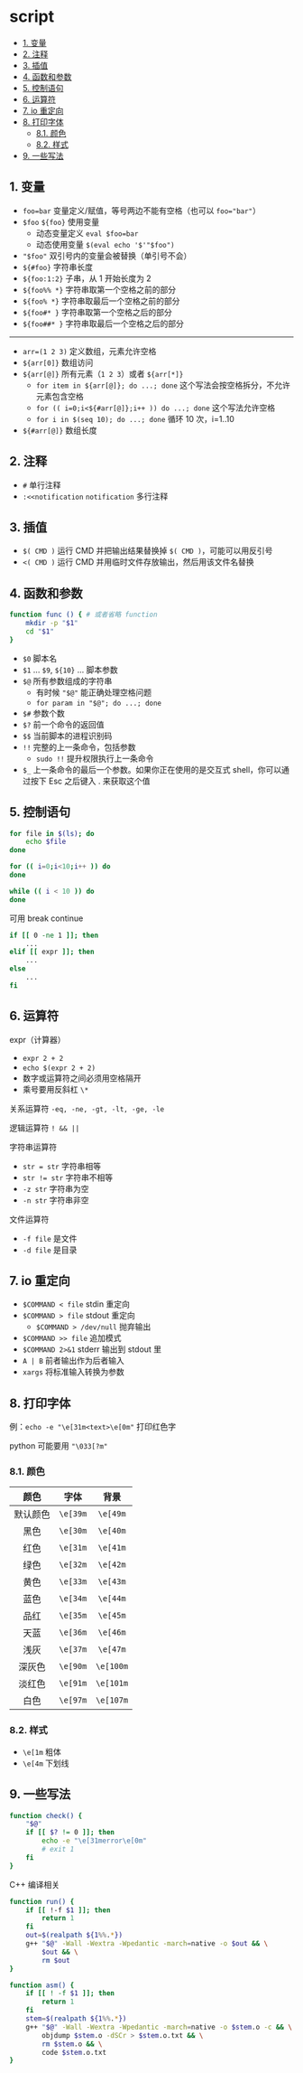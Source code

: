 # script

- [1. 变量](#1-变量)
- [2. 注释](#2-注释)
- [3. 插值](#3-插值)
- [4. 函数和参数](#4-函数和参数)
- [5. 控制语句](#5-控制语句)
- [6. 运算符](#6-运算符)
- [7. io 重定向](#7-io-重定向)
- [8. 打印字体](#8-打印字体)
  - [8.1. 颜色](#81-颜色)
  - [8.2. 样式](#82-样式)
- [9. 一些写法](#9-一些写法)

## 1. 变量

- `foo=bar` 变量定义/赋值，等号两边不能有空格（也可以 `foo="bar"`）
- `$foo` `${foo}` 使用变量
  - 动态变量定义 `eval $foo=bar`
  - 动态使用变量 `$(eval echo '$'"$foo")`
- `"$foo"` 双引号内的变量会被替换（单引号不会）
- `${#foo}` 字符串长度
- `${foo:1:2}` 子串，从 1 开始长度为 2
- `${foo%% *}` 字符串取第一个空格之前的部分
- `${foo% *}` 字符串取最后一个空格之前的部分
- `${foo#* }` 字符串取第一个空格之后的部分
- `${foo##* }` 字符串取最后一个空格之后的部分

***

- `arr=(1 2 3)` 定义数组，元素允许空格
- `${arr[0]}` 数组访问
- `${arr[@]}` 所有元素（`1 2 3`）或者 `${arr[*]}`
  - `for item in ${arr[@]}; do ...; done` 这个写法会按空格拆分，不允许元素包含空格
  - `for (( i=0;i<${#arr[@]};i++ )) do ...; done` 这个写法允许空格
  - `for i in $(seq 10); do ...; done` 循环 10 次，i=1..10
- `${#arr[@]}` 数组长度

## 2. 注释

- `#` 单行注释
- `:<<notification` `notification` 多行注释

## 3. 插值

- `$( CMD )` 运行 CMD 并把输出结果替换掉 `$( CMD )`，可能可以用反引号
- `<( CMD )` 运行 CMD 并用临时文件存放输出，然后用该文件名替换

## 4. 函数和参数

```sh
function func () { # 或者省略 function
    mkdir -p "$1"
    cd "$1"
}
```

- `$0` 脚本名
- `$1` ... `$9`, `${10}` ... 脚本参数
- `$@` 所有参数组成的字符串
  - 有时候 `"$@"` 能正确处理空格问题
  - `for param in "$@"; do ...; done`
- `$#` 参数个数
- `$?` 前一个命令的返回值
- `$$` 当前脚本的进程识别码
- `!!` 完整的上一条命令，包括参数
  - `sudo !!` 提升权限执行上一条命令
- `$_` 上一条命令的最后一个参数。如果你正在使用的是交互式 shell，你可以通过按下 Esc 之后键入 . 来获取这个值

## 5. 控制语句

```sh
for file in $(ls); do
    echo $file
done

for (( i=0;i<10;i++ )) do
done

while (( i < 10 )) do
done
```

可用 break continue

```sh
if [[ 0 -ne 1 ]]; then
    ...
elif [[ expr ]]; then
    ...
else
    ...
fi
```

## 6. 运算符

expr（计算器）

- `expr 2 + 2`
- `echo $(expr 2 + 2)`
- 数字或运算符之间必须用空格隔开
- 乘号要用反斜杠 `\*`

关系运算符 `-eq, -ne, -gt, -lt, -ge, -le`

逻辑运算符 `! && ||`

字符串运算符

- `str = str` 字符串相等
- `str != str` 字符串不相等
- `-z str` 字符串为空
- `-n str` 字符串非空

文件运算符

- `-f file` 是文件
- `-d file` 是目录

## 7. io 重定向

- `$COMMAND < file` stdin 重定向
- `$COMMAND > file` stdout 重定向
  - `$COMMAND > /dev/null` 抛弃输出
- `$COMMAND >> file` 追加模式
- `$COMMAND 2>&1` stderr 输出到 stdout 里
- `A | B` 前者输出作为后者输入
- `xargs` 将标准输入转换为参数

## 8. 打印字体

例：`echo -e "\e[31m<text>\e[0m"` 打印红色字

python 可能要用 `"\033[?m"`

### 8.1. 颜色

|   颜色   |   字体   |   背景    |
| :------: | :------: | :-------: |
| 默认颜色 | `\e[39m` | `\e[49m`  |
|   黑色   | `\e[30m` | `\e[40m`  |
|   红色   | `\e[31m` | `\e[41m`  |
|   绿色   | `\e[32m` | `\e[42m`  |
|   黄色   | `\e[33m` | `\e[43m`  |
|   蓝色   | `\e[34m` | `\e[44m`  |
|   品红   | `\e[35m` | `\e[45m`  |
|   天蓝   | `\e[36m` | `\e[46m`  |
|   浅灰   | `\e[37m` | `\e[47m`  |
|  深灰色  | `\e[90m` | `\e[100m` |
|  淡红色  | `\e[91m` | `\e[101m` |
|   白色   | `\e[97m` | `\e[107m` |

### 8.2. 样式

- `\e[1m` 粗体
- `\e[4m` 下划线

## 9. 一些写法

```sh
function check() {
    "$@"
    if [[ $? != 0 ]]; then
        echo -e "\e[31merror\e[0m"
        # exit 1
    fi
}
```

C++ 编译相关

```sh
function run() {
    if [[ !-f $1 ]]; then
        return 1
    fi
    out=$(realpath ${1%%.*})
    g++ "$@" -Wall -Wextra -Wpedantic -march=native -o $out && \
        $out && \
        rm $out
}

function asm() {
    if [[ ! -f $1 ]]; then
        return 1
    fi
    stem=$(realpath ${1%%.*})
    g++ "$@" -Wall -Wextra -Wpedantic -march=native -o $stem.o -c && \
        objdump $stem.o -dSCr > $stem.o.txt && \
        rm $stem.o && \
        code $stem.o.txt
}
```
